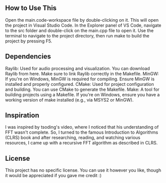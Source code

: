 ## How to Use This

Open the main.code-workspace file by double-clicking on it. This will open the project in Visual Studio Code.
In the Explorer panel of VS Code, navigate to the src folder and double-click on the main.cpp file to open it.
Use the terminal to navigate to the project directory, then run make to build the project by pressing F5.

## Dependencies

Raylib: Used for audio processing and visualization. You can download Raylib from here. Make sure to link Raylib correctly in the Makefile.
MinGW: If you're on Windows, MinGW is required for compiling. Ensure MinGW is installed and properly configured.
CMake: Used for project configuration and building. You can use CMake to generate the Makefile.
Make: A tool for building projects using a Makefile. If you're on Windows, ensure you have a working version of make installed (e.g., via MSYS2 or MinGW).

## Inspiration

I was inspired by tsoding's video, where I noticed that his understanding of FFT wasn't complete. So, I turned to the famous Introduction to Algorithms (CLRS) book and after researching, reading, and watching various resources, I came up with a recursive FFT algorithm as described in CLRS.

## License

This project has no specific license. You can use it however you like, though it would be appreciated if you gave me credit :)
